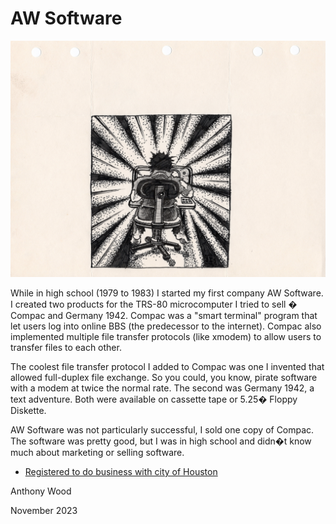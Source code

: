 # AW Software

![AW Software Logo](../scans/awsoftware-logo-original.jpg)

While in high school (1979 to 1983) I started my first company AW Software.  I created two products for the TRS-80 microcomputer I tried to sell � Compac and Germany 1942.    Compac was  a "smart terminal" program that let users log into online BBS (the predecessor to the internet).  Compac also implemented multiple file transfer protocols (like xmodem) to allow users to transfer files to each other.  

The coolest file transfer protocol I added to Compac was one I invented that allowed full-duplex file exchange.  So you could, you know, pirate software with a modem at twice the normal rate.  The second was Germany 1942, a text adventure.   Both were available on cassette tape or 5.25� Floppy Diskette.   

AW Software was not particularly successful, I sold one copy of Compac.  The software was pretty good, but I was in high school and didn�t know much about marketing or selling software.

   - [Registered to do business with city of Houston](../scans/1983-6-6-aw-software-registration.pdf)

Anthony Wood

November 2023